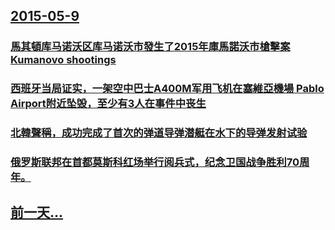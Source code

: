 ## [2015-05-9](/zh/news/2015/05/9/index.md)

### [馬其頓库马诺沃区库马诺沃市發生了2015年庫馬諾沃市槍擊案 Kumanovo shootings](/zh/news/2015/05/9/馬其頓库马诺沃区库马诺沃市發生了2015年庫馬諾沃市槍擊案-Kumanovo-shootings.md)
### [西班牙当局证实，一架空中巴士A400M军用飞机在塞維亞機場 Pablo Airport附近坠毁，至少有3人在事件中丧生](/zh/news/2015/05/9/西班牙当局证实-一架空中巴士A400M军用飞机在塞維亞機場-Pablo-Airport附近坠毁-至少有3人在事件中丧生.md)
### [北韓聲稱，成功完成了首次的弹道导弹潜艇在水下的导弹发射试验](/zh/news/2015/05/9/北韓聲稱-成功完成了首次的弹道导弹潜艇在水下的导弹发射试验.md)
### [俄罗斯联邦在首都莫斯科红场举行阅兵式，纪念卫国战争胜利70周年。](/zh/news/2015/05/9/俄罗斯联邦在首都莫斯科红场举行阅兵式-纪念卫国战争胜利70周年.md)
## [前一天...](/zh/news/2015/05/8/index.md)

